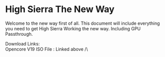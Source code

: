 # High Sierra The New Way
Welcome to the new way first of all. 
This document will include everything you need to get High Sierra Working the new way. Including GPU Passthrough.

Download Links: <br />
Opencore V19 ISO File : Linked above /\